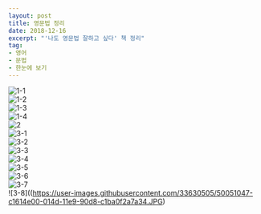 ```yaml
---
layout: post
title: 영문법 정리
date: 2018-12-16
excerpt: "'나도 영문법 잘하고 싶다' 책 정리"
tag: 
- 영어
- 문법 
- 한눈에 보기 
---
```

![1-1](https://user-images.githubusercontent.com/33630505/50050829-5a419a80-0149-11e9-8daa-412c67095c0a.JPG)<br>
![1-2](https://user-images.githubusercontent.com/33630505/50050836-a7257100-0149-11e9-9613-5cab5896f7cb.JPG)<br>
![1-3](https://user-images.githubusercontent.com/33630505/50050849-e8b61c00-0149-11e9-907a-8f83c13c0816.JPG)<br>
![1-4](https://user-images.githubusercontent.com/33630505/50050858-113e1600-014a-11e9-90a6-6bf6d6e94012.JPG)<br>
![2](https://user-images.githubusercontent.com/33630505/50050935-7cd4b300-014b-11e9-9aa2-2a83722049ba.JPG)<br>
![3-1](https://user-images.githubusercontent.com/33630505/50050955-b0afd880-014b-11e9-9589-2f5e7d3d84e3.JPG)<br>
![3-2](https://user-images.githubusercontent.com/33630505/50050967-e359d100-014b-11e9-9efe-652a7b258b53.JPG)<br>
![3-3](https://user-images.githubusercontent.com/33630505/50050982-084e4400-014c-11e9-90e3-88c327a1f11d.JPG)<br>
![3-4](https://user-images.githubusercontent.com/33630505/50050987-2ddb4d80-014c-11e9-8745-2dd6bd4b9a92.JPG)<br>
![3-5](https://user-images.githubusercontent.com/33630505/50050990-4f3c3980-014c-11e9-80cb-fbb0c01b985c.JPG)<br>
![3-6](https://user-images.githubusercontent.com/33630505/50050997-798df700-014c-11e9-8632-15a538f32618.JPG)<br>
![3-7](https://user-images.githubusercontent.com/33630505/50051004-9d513d00-014c-11e9-85d9-4ee99ea70b6a.JPG)<br>
![3-8]((https://user-images.githubusercontent.com/33630505/50051047-c1614e00-014d-11e9-90d8-c1ba0f2a7a34.JPG)<br>
